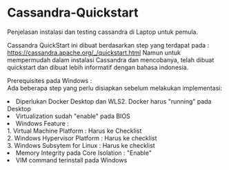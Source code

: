 # Cassandra-Quickstart
Penjelasan instalasi dan testing cassandra di Laptop untuk pemula.

Cassandra QuickStart ini dibuat berdasarkan step yang terdapat pada : https://cassandra.apache.org/_/quickstart.html
Namun untuk mempermudah dalam instalasi Cassandra dan mencobanya, telah dibuat quickstart dan dibuat lebih informatif dengan bahasa indonesia.

Prerequisites pada Windows : 
<br>
Ada beberapa step yang perlu disiapkan sebelum melakukan implementasi:
<li>Diperlukan Docker Desktop dan WLS2. Docker harus "running" pada Desktop
<li>Virtualization sudah "enable" pada BIOS 
<li> Windows Feature :
 <br>1. Virtual Machine Platform : Harus ke Checklist
 <br>2. Windows Hypervisor Platform : Harus ke checklist 
 <br>3. Windows Subsytem for Linux : Harus ke checklist 
<li>Memory Integrity pada Core Isolation : "Enable"
<li>VIM command terinstall pada Windows</li>
